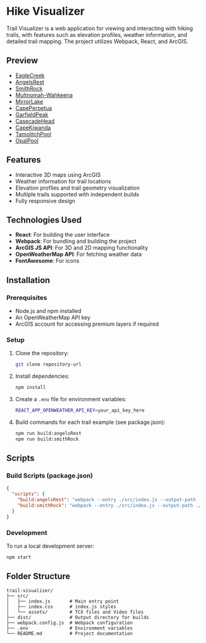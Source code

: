 # Hike Visualizer

Trail Visualizer is a web application for viewing and interacting with hiking trails, with features such as elevation profiles, weather information, and detailed trail mapping. The project utilizes Webpack, React, and ArcGIS.

## Preview
- [EagleCreek](https://eaglecreekelevation.netlify.app/)
- [AngelsRest](https://angelsrestelevation.netlify.app/)
- [SmithRock](https://smithrockelevation.netlify.app/)
- [Multnomah-Wahkeena](https://multnomah-wahkeenaelevation.netlify.app/)
- [MirrorLake](https://mirrorlakeelevation.netlify.app/)
- [CapePerpetua](https://capeperpetuaelevation.netlify.app/)
- [GarfieldPeak](https://garfieldpeakelevation.netlify.app/)
- [CasecadeHead](https://cascadeheadelevation.netlify.app/)
- [CapeKiwanda](https://capekiwandaelevation.netlify.app/)
- [TamolitchPool](https://tamolitchpoolelevation.netlify.app/)
- [OpalPool](https://opalpoolelevation.netlify.app/)

## Features
- Interactive 3D maps using ArcGIS
- Weather information for trail locations
- Elevation profiles and trail geometry visualization
- Multiple trails supported with independent builds
- Fully responsive design

## Technologies Used
- **React**: For building the user interface
- **Webpack**: For bundling and building the project
- **ArcGIS JS API**: For 3D and 2D mapping functionality
- **OpenWeatherMap API**: For fetching weather data
- **FontAwesome**: For icons

## Installation

### Prerequisites
- Node.js and npm installed
- An OpenWeatherMap API key
- ArcGIS account for accessing premium layers if required

### Setup
1. Clone the repository:
   ```bash
   git clone repository-url
   ```

2. Install dependencies:
   ```bash
   npm install
   ```

3. Create a `.env` file for environment variables:
   ```bash
   REACT_APP_OPENWEATHER_API_KEY=your_api_key_here
   ```

4. Build commands for each trail example (see package.json):
   ```bash
   npm run build:angelsRest
   npm run build:smithRock
   ```

## Scripts

### Build Scripts (package.json)
```json
{
  "scripts": {
    "build:angelsRest": "webpack --entry ./src/index.js --output-path ./build/AngelsRest --output-filename AngelsRest.bundle.js",
    "build:smithRock": "webpack --entry ./src/index.js --output-path ./build/SmithRock --output-filename SmithRock.bundle.js"
  }
}
```

### Development
To run a local development server:
```bash
npm start
```

## Folder Structure
```
trail-visualizer/
├── src/
│   ├── index.js       # Main entry point
│   ├── index.css      # index.js styles
│   └── assets/        # TCX files and Video files
├── dist/              # Output directory for builds
├── webpack.config.js  # Webpack configuration
├── .env               # Environment variables
└── README.md          # Project documentation
```



